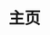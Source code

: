 ---
home: true
icon: home
title: 主页
heroImage: /assets/image/kcc-2000.png
# bgImage: https://theme-hope-assets.vuejs.press/bg/6-light.svg
# bgImageDark: https://theme-hope-assets.vuejs.press/bg/6-dark.svg
bgImageStyle:
  background-attachment: fixed
heroText: 崩坏3 剧情文本
heroFullScreen: true
tagline: 收集整理崩坏3游戏内的文本
actions:
  - text: 开始浏览 ❤️
    link: ./chapter/Vol.1/
    type: primary

  - text: 指南
    link: ./guide/


copyright: false
footer: 使用 <a href="https://theme-hope.vuejs.press/zh/" target="_blank">VuePress Theme Hope</a> 主题 | MIT 协议, 版权所有 © 2023-present <a href="https://www.trrw.tech/" target="_blank">Trrrrw</a>
---